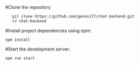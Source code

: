 
#Clone the repository
```bash
   git clone https://github.com/genos177/chat-backend.git
   cd chat-backend
   ```

   #Install project dependencies using npm:
   ```
   npm install
   ```
   #Start the development server:
   ```
   npm run start
   ```

